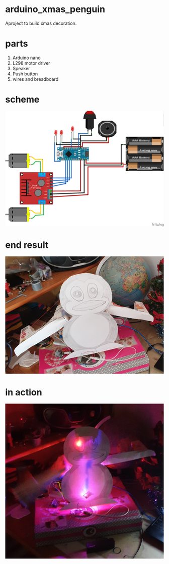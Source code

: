 # arduino_xmas_penguin

Aproject to build xmas decoration.

# parts

1. Arduino nano
2. L298 motor driver
3. Speaker
4. Push button
5. wires and breadboard

# scheme

<img src="arduino_xmas_penguin.png" />

# end result

<img src="end_result.png" />

# in action

<img src="in_action.png" />
